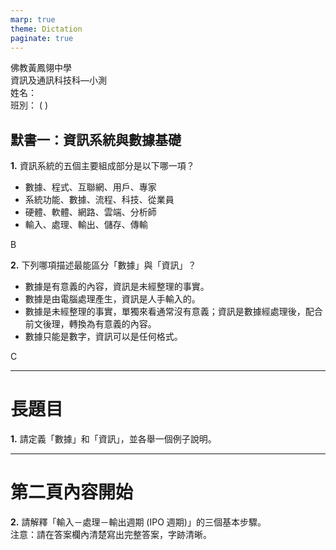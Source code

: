 ```yaml
---
marp: true
theme: Dictation
paginate: true
---
```


<div class="header-info">
<div class="school-info">佛教黃鳳翎中學</div>
<div class="exam-info">資訊及通訊科技科—小測</div>
</div>

<div class="student-info">
<div class="name-field">
<span class="field-label">姓名：</span>
<span class="field-line"></span>
</div>
<div class="class-field">
<span class="field-label">班別：</span>
<span class="field-line"></span>
<span class="class-brackets">( )</span>
</div>
</div>

## 默書一：資訊系統與數據基礎

<div class="mc-question">

**1.** 資訊系統的五個主要組成部分是以下哪一項？

<ul class="mc-options">
<li>數據、程式、互聯網、用戶、專家</li>
<li class="correct">系統功能、數據、流程、科技、從業員</li>
<li>硬體、軟體、網路、雲端、分析師</li>
<li>輸入、處理、輸出、儲存、傳輸</li>
</ul>

<div class="answer-line">B</div>

</div>

<div class="mc-question">

**2.** 下列哪項描述最能區分「數據」與「資訊」？

<ul class="mc-options">
<li data-option="A.">數據是有意義的內容，資訊是未經整理的事實。</li>
<li data-option="B.">數據是由電腦處理產生，資訊是人手輸入的。</li>
<li data-option="C." class="correct">數據是未經整理的事實，單獨來看通常沒有意義；資訊是數據經處理後，配合前文後理，轉換為有意義的內容。</li>
<li data-option="D.">數據只能是數字，資訊可以是任何格式。</li>
</ul>

<div class="answer-line">C</div>

</div>

---

# 長題目

<div class="long-question">

<div class="question-text">
<strong>1.</strong> 請定義「數據」和「資訊」，並各舉一個例子說明。
</div>

<div class="answer-space"></div>
<div class="answer-space"></div>
<div class="answer-space"></div>
<div class="answer-space"></div>

</div>

---

# 第二頁內容開始

<div class="long-question">

<div class="question-text">
<strong>2.</strong> 請解釋「輸入－處理－輸出週期 (IPO 週期)」的三個基本步驟。
</div>

<div class="answer-space"></div>
<div class="answer-space"></div>
<div class="answer-space"></div>
<div class="answer-space"></div>

</div>

<div class="instruction">
注意：請在答案欄內清楚寫出完整答案，字跡清晰。
</div>